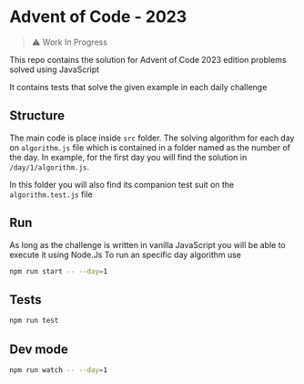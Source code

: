 # Advent of Code - 2023

> ⚠️  Work In Progress

This repo contains the solution for Advent of Code 2023 edition problems solved using JavaScript

It contains tests that solve the given example in each daily challenge

## Structure

The main code is place inside `src` folder. The solving algorithm for each day on `algorithm.js` file which is contained in a
folder named as the number of the day. In example, for the first day you will find
the solution in `/day/1/algorithm.js`.

In this folder you will also find its companion test suit on the `algorithm.test.js` file


## Run

As long as the challenge is written in vanilla JavaScript you will be able to execute it using Node.Js
To run an specific day algorithm use
```sh
npm run start -- --day=1
```

## Tests
```sh
npm run test
```

## Dev mode
```sh
npm run watch -- --day=1
```
